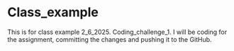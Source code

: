 # Class_example
This is for class example 2_6_2025. Coding_challenge_1.
I will be coding for the assignment, committing the changes and pushing it to the GitHub. 